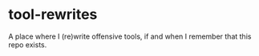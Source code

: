 # tool-rewrites
A place where I (re)write offensive tools, if and when I remember that this repo exists.
